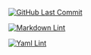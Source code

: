 [![GitHub Last Commit](https://img.shields.io/github/last-commit/curtisdingdong/terraform?logo=github)](https://github.com/curtisdingdong/.github/commits/master)

[![Markdown Lint](https://github.com/curtisdingdong/terraform/actions/workflows/markdown.yaml/badge.svg)](https://github.com/curtisdingdong/terraform/actions/workflows/markdown.yaml)

[![Yaml Lint](https://github.com/curtisdingdong/terraform/actions/workflows/yamllint.yaml/badge.svg)](https://github.com/curtisdingdong/terraform/actions/workflows/yamllint.yaml)
